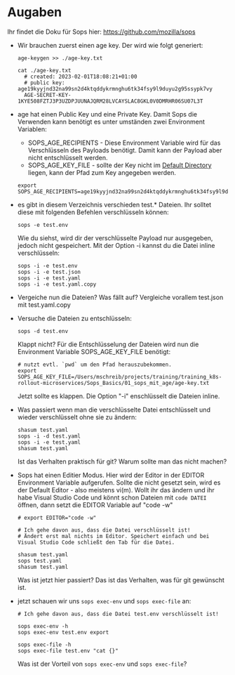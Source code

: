 # Augaben

Ihr findet die Doku für Sops hier: https://github.com/mozilla/sops

* Wir brauchen zuerst einen age key. Der wird wie folgt generiert:
  ```
  age-keygen >> ./age-key.txt

  cat ./age-key.txt
    # created: 2023-02-01T18:08:21+01:00
    # public key: age19kyyjnd32na99sn2d4ktqddykrmnghu6tk34fsy9l9duyu2g95ssypk7vy
    AGE-SECRET-KEY-1KYE508FZTJ3P3UZDPJUUNAJQRM28LVCAYSLAC8GKL0V0DMRHR06SU07L3T
  ```

* age hat einen Public Key und eine Private Key. Damit Sops die Verwenden kann benötigt es unter umständen zwei Environment Variablen:
  * SOPS_AGE_RECIPIENTS - Diese Environment Variable wird für das Verschlüsseln des Payloads benötigt. Damit kann der Payload aber 
    nicht entschlüsselt werden.
  * SOPS_AGE_KEY_FILE - sollte der Key nicht im [Default Directory](https://github.com/mozilla/sops#22encrypting-using-age) liegen, kann 
    der Pfad zum Key angegeben werden.

  ```
  export SOPS_AGE_RECIPIENTS=age19kyyjnd32na99sn2d4ktqddykrmnghu6tk34fsy9l9duyu2g95ssypk7vy
  ```
* es gibt in diesem Verzeichnis verschieden test.* Dateien. Ihr solltet diese mit folgenden Befehlen verschlüsseln können:
  ```
  sops -e test.env
  ```
  Wie du siehst, wird dir der verschlüsselte Payload nur ausgegeben, jedoch nicht gespeichert. Mit der Option -i kannst du 
  die Datei inline verschlüsseln:
  ```
  sops -i -e test.env
  sops -i -e test.json
  sops -i -e test.yaml
  sops -i -e test.yaml.copy
  ```

* Vergeiche nun die Dateien? Was fällt auf? Vergleiche vorallem test.json mit test.yaml.copy

* Versuche die Dateien zu entschlüsseln:

  ```
  sops -d test.env
  ```

  Klappt nicht? Für die Entschlüsselung der Dateien wird nun die Environment Variable SOPS_AGE_KEY_FILE benötigt:
  
  ```
  # nutzt evtl. `pwd` um den Pfad herauszubekommen.
  export SOPS_AGE_KEY_FILE=/Users/mschreib/projects/training/training_k8s-rollout-microservices/Sops_Basics/01_sops_mit_age/age-key.txt
  ```

  Jetzt sollte es klappen. Die Option "-i" enschlüsselt die Dateien inline.

* Was passiert wenn man die verschlüsselte Datei entschlüsselt und wieder verschlüsselt ohne sie zu ändern:

  ```
  shasum test.yaml
  sops -i -d test.yaml
  sops -i -e test.yaml
  shasum test.yaml
  ```
  Ist das Verhalten praktisch für git? Warum sollte man das nicht machen?

* Sops hat einen Editier Modus. Hier wird der Editor in der EDITOR Environment Variable aufgerufen. Sollte die nicht gesetzt sein, wird es der 
  Default Editor - also meistens vi(m). Wollt ihr das ändern und ihr habe Visual Studio Code und könnt schon Dateien mit `code DATEI` öffnen, dann
  setzt die EDITOR Variable auf "code -w"

  ```
  # export EDITOR="code -w"

  # Ich gehe davon aus, dass die Datei verschlüsselt ist!
  # Ändert erst mal nichts im Editor. Speichert einfach und bei Visual Studio Code schließt den Tab für die Datei.

  shasum test.yaml
  sops test.yaml
  shasum test.yaml
  ```
  Was ist jetzt hier passiert? Das ist das Verhalten, was für git gewünscht ist. 

* jetzt schauen wir uns `sops exec-env` und `sops exec-file` an:
  ```
  # Ich gehe davon aus, dass die Datei test.env verschlüsselt ist!

  sops exec-env -h 
  sops exec-env test.env export

  sops exec-file -h
  sops exec-file test.env "cat {}"
  ```
  Was ist der Vorteil von `sops exec-env` und `sops exec-file`?